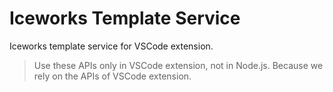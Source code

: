 # Iceworks Template Service

Iceworks template service for VSCode extension.

> Use these APIs only in VSCode extension, not in Node.js.
> Because we rely on the APIs of VSCode extension.
